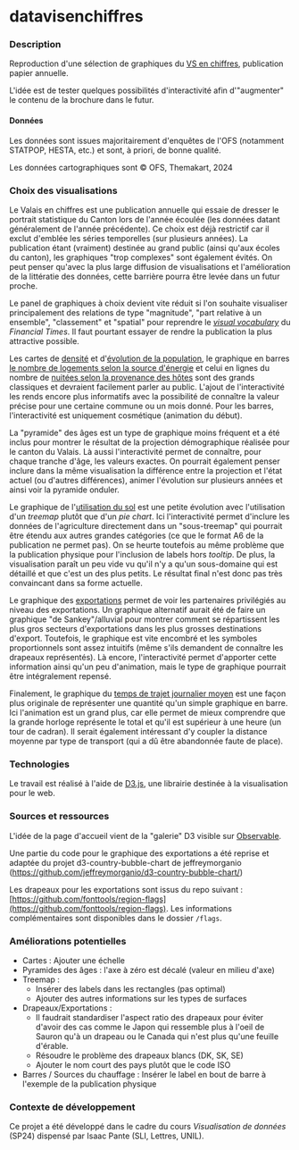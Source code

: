 # datavisenchiffres

### Description

Reproduction d'une sélection de graphiques du [VS en chiffres](https://www.vs.ch/documents/21539585/21539740/Das+Wallis+in+Zahlen+2023.pdf/ca9c4eaf-6956-3b40-8610-a7d40faea27e?t=1707999971763), publication papier annuelle.

L'idée est de tester quelques possibilités d'interactivité afin d'"augmenter" le contenu de la brochure dans le futur.

#### Données

Les données sont issues majoritairement d'enquêtes de l'OFS (notamment STATPOP, HESTA, etc.) et sont, à priori, de bonne qualité.

Les données cartographiques sont © OFS, Themakart, 2024

### Choix des visualisations

Le Valais en chiffres est une publication annuelle qui essaie de dresser le portrait statistique du Canton lors de l'année écoulée (les données datant généralement de l'année précédente). Ce choix est déjà restrictif car il exclut d'emblée les séries temporelles (sur plusieurs années). La publication étant (vraiment) destinée au grand public (ainsi qu'aux écoles du canton), les graphiques "trop complexes" sont également évités. On peut penser qu'avec la plus large diffusion de visualisations et l'amélioration de la littératie des données, cette barrière pourra être levée dans un futur proche.

Le panel de graphiques à choix devient vite réduit si l'on souhaite visualiser principalement des relations de type "magnitude", "part relative à un ensemble", "classement" et "spatial" pour reprendre le _[visual vocabulary](https://raw.githubusercontent.com/Financial-Times/chart-doctor/main/visual-vocabulary/poster.png)_ du _Financial Times_. Il faut pourtant essayer de rendre la publication la plus attractive possible.

Les cartes de [densité](./carte_densite.html) et d'[évolution de la population](./carte_evol_pop.html), le graphique en barres [le nombre de logements selon la source d'énergie](./chauffage_logements.html) et celui en lignes du nombre de [nuitées selon la provenance des hôtes](./nuitees_provenance.html) sont des grands classiques et devraient facilement parler au public. L'ajout de l'interactivité les rends encore plus informatifs avec la possibilité de connaître la valeur précise pour une certaine commune ou un mois donné. Pour les barres, l'interactivité est uniquement cosmétique (animation du début).

La "pyramide" des âges est un type de graphique moins fréquent et a été inclus pour montrer le résultat de la projection démographique réalisée pour le canton du Valais. Là aussi l'interactivité permet de connaître, pour chaque tranche d'âge, les valeurs exactes. On pourrait également penser inclure dans la même visualisation la différence entre la projection et l'état actuel (ou d'autres différences), animer l'évolution sur plusieurs années et ainsi voir la pyramide onduler.

Le graphique de l'[utilisation du sol](./oc_sol.html) est une petite évolution avec l'utilisation d'un _treemap_ plutôt que d'un _pie chart_. Ici l'interactivité permet d'inclure les données de l'agriculture directement dans un "sous-treemap" qui pourrait être étendu aux autres grandes catégories (ce que le format A6 de la publication ne permet pas). On se heurte toutefois au même problème que la publication physique pour l'inclusion de labels hors _tooltip_. De plus, la visualisation paraît un peu vide vu qu'il n'y a qu'un sous-domaine qui est détaillé et que c'est un des plus petits. Le résultat final n'est donc pas très convaincant dans sa forme actuelle.

Le graphique des [exportations](./exportations.html) permet de voir les partenaires privilégiés au niveau des exportations. Un graphique alternatif aurait été de faire un graphique "de Sankey"/alluvial pour montrer comment se répartissent les plus gros secteurs d'exportations dans les plus grosses destinations d'export. Toutefois, le graphique est vite encombré et les symboles proportionnels sont assez intuitifs (même s'ils demandent de connaître les drapeaux représentés). Là encore, l'interactivité permet d'apporter cette information ainsi qu'un peu d'animation, mais le type de graphique pourrait être intégralement repensé.

Finalement, le graphique du [temps de trajet journalier moyen](./temps_trajet.html) est une façon plus originale de représenter une quantité qu'un simple graphique en barre. Ici l'animation est un grand plus, car elle permet de mieux comprendre que la grande horloge représente le total et qu'il est supérieur à une heure (un tour de cadran). Il serait également intéressant d'y coupler la distance moyenne par type de transport (qui a dû être abandonnée faute de place).

### Technologies

Le travail est réalisé à l'aide de [D3.js](https://d3js.org/), une librairie destinée à la visualisation pour le web.

### Sources et ressources

L'idée de la page d'accueil vient de la "galerie" D3 visible sur [Observable](https://observablehq.com/@d3/gallery).

Une partie du code pour le graphique des exportations a été reprise et adaptée du projet d3-country-bubble-chart
de jeffreymorganio (https://github.com/jeffreymorganio/d3-country-bubble-chart/)

Les drapeaux pour les exportations sont issus du repo suivant : [https://github.com/fonttools/region-flags](https://github.com/fonttools/region-flags). Les informations complémentaires sont disponibles dans le dossier `/flags`.

### Améliorations potentielles

- Cartes : Ajouter une échelle
- Pyramides des âges : l'axe à zéro est décalé (valeur en milieu d'axe)
- Treemap :
  - Insérer des labels dans les rectangles (pas optimal)
  - Ajouter des autres informations sur les types de surfaces
- Drapeaux/Exportations : 
  - Il faudrait standardiser l'aspect ratio des drapeaux pour éviter d'avoir des cas comme le Japon qui ressemble plus à l'oeil de Sauron qu'à un drapeau ou le Canada qui n'est plus qu'une feuille d'érable.
  - Résoudre le problème des drapeaux blancs (DK, SK, SE)
  - Ajouter le nom court des pays plutôt que le code ISO
- Barres / Sources du chauffage : Insérer le label en bout de barre à l'exemple de la publication physique

### Contexte de développement

Ce projet a été développé dans le cadre du cours _Visualisation de données_ (SP24) dispensé par Isaac Pante (SLI, Lettres, UNIL).
